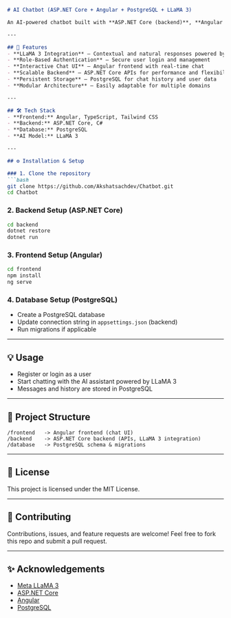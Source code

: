 ````markdown
# AI Chatbot (ASP.NET Core + Angular + PostgreSQL + LLaMA 3)

An AI-powered chatbot built with **ASP.NET Core (backend)**, **Angular (frontend)**, and **PostgreSQL (database)**, integrated with **LLaMA 3** for real-time, intelligent conversations.  

---

## 🚀 Features
- **LLaMA 3 Integration** – Contextual and natural responses powered by open-source LLM  
- **Role-Based Authentication** – Secure user login and management  
- **Interactive Chat UI** – Angular frontend with real-time chat  
- **Scalable Backend** – ASP.NET Core APIs for performance and flexibility  
- **Persistent Storage** – PostgreSQL for chat history and user data  
- **Modular Architecture** – Easily adaptable for multiple domains  

---

## 🛠️ Tech Stack
- **Frontend:** Angular, TypeScript, Tailwind CSS  
- **Backend:** ASP.NET Core, C#  
- **Database:** PostgreSQL  
- **AI Model:** LLaMA 3  

---

## ⚙️ Installation & Setup

### 1. Clone the repository
```bash
git clone https://github.com/Akshatsachdev/Chatbot.git 
cd Chatbot
````

### 2. Backend Setup (ASP.NET Core)

```bash
cd backend
dotnet restore
dotnet run
```

### 3. Frontend Setup (Angular)

```bash
cd frontend
npm install
ng serve
```

### 4. Database Setup (PostgreSQL)

* Create a PostgreSQL database
* Update connection string in `appsettings.json` (backend)
* Run migrations if applicable

---

## 💡 Usage

* Register or login as a user
* Start chatting with the AI assistant powered by LLaMA 3
* Messages and history are stored in PostgreSQL

---

## 📂 Project Structure

```
/frontend   -> Angular frontend (chat UI)
/backend    -> ASP.NET Core backend (APIs, LLaMA 3 integration)
/database   -> PostgreSQL schema & migrations
```

---

## 📜 License

This project is licensed under the MIT License.

---

## 🤝 Contributing

Contributions, issues, and feature requests are welcome!
Feel free to fork this repo and submit a pull request.

---

## ✨ Acknowledgements

* [Meta LLaMA 3](https://ai.meta.com/llama/)
* [ASP.NET Core](https://dotnet.microsoft.com/apps/aspnet)
* [Angular](https://angular.dev)
* [PostgreSQL](https://www.postgresql.org/)

```
